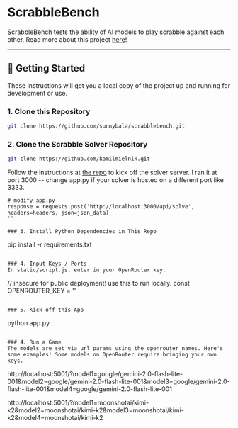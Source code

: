 # ScrabbleBench

ScrabbleBench tests the ability of AI models to play scrabble against each other. Read more about this project [here](https://sunnybala.github.io/scrabblebench/)!

---

## 🚀 Getting Started

These instructions will get you a local copy of the project up and running for development or use.

### 1. Clone this Repository
```bash
git clone https://github.com/sunnybala/scrabblebench.git
```

### 2. Clone the Scrabble Solver Repository
```bash
git clone https://github.com/kamilmielnik.git
```
Follow the instructions at [the repo](https://github.com/kamilmielnik) to kick off the solver server. I ran it at port 3000 -- change app.py if your solver is hosted on a different port like 3333.
```
# modify app.py
response = requests.post('http://localhost:3000/api/solve', headers=headers, json=json_data)
``

### 3. Install Python Dependencies in This Repo
```
pip install -r requirements.txt
```

### 4. Input Keys / Ports
In static/script.js, enter in your OpenRouter key.
```
// insecure for public deployment! use this to run locally.
const OPENROUTER_KEY = ''
```

### 5. Kick off this App
```
python app.py
```

### 4. Run a Game
The models are set via url params using the openrouter names. Here's some examples! Some models on OpenRouter require bringing your own keys.
```
http://localhost:5001/?model1=google/gemini-2.0-flash-lite-001&model2=google/gemini-2.0-flash-lite-001&model3=google/gemini-2.0-flash-lite-001&model4=google/gemini-2.0-flash-lite-001

http://localhost:5001/?model1=moonshotai/kimi-k2&model2=moonshotai/kimi-k2&model3=moonshotai/kimi-k2&model4=moonshotai/kimi-k2
```